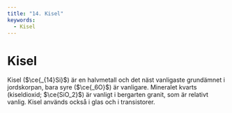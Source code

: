 ```yaml
---
title: "14. Kisel"
keywords:
  - Kisel
---
```


# Kisel
Kisel ($\ce{_{14}Si}$) är en halvmetall och det näst vanligaste grundämnet i jordskorpan, bara syre ($\ce{_6O}$) är vanligare. Mineralet kvarts (kiseldioxid; $\ce{SiO_2}$) är vanligt i bergarten granit, som är relativt vanlig. Kisel används också i glas och i transistorer. 